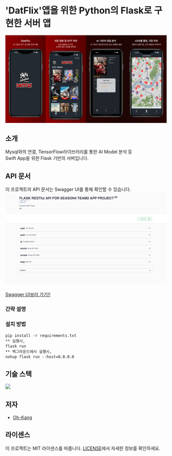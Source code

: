 # 'DatFlix'앱을 위한 Python의 Flask로 구현한 서버 앱

<img src = https://github.com/Oh-Kang94/Season4_Main-Project-App/blob/main/readme/images/App%20Mockup.jpg> </img>

## 소개
Mysql와의 연결, TensorFlow라이브러리를 통한 AI Model 분석 등          
Swift App을 위한 Flask 기반의 서버입니다.

## API 문서

이 프로젝트의 API 문서는 Swagger UI를 통해 확인할 수 있습니다.
<a href="http://www.oh-kang.kro.kr:18712">
    <img src = https://github.com/Oh-Kang94/Season4_Main-Project-App/blob/main/readme/images/SwaggerUI.png>
    <br/>             
  Swagger UI보러 가기!!
</a>    

### 간략 설명 

### 설치 방법
    pip install -r requirements.txt
    ** 실행시,
    flask run
    ** 백그라운드에서 실행시,
    nohup flask run --host=0.0.0.0

## 기술 스택
  <img src="https://skillicons.dev/icons?i=aws,mysql,py,flask,tensorflow"/>

## 저자

- [Oh-Kang](https://github.com/Oh-Kang94)

## 라이센스

이 프로젝트는 MIT 라이센스를 따릅니다. [LICENSE](https://github.com/git/git-scm.com/blob/main/MIT-LICENSE.txt)에서 자세한 정보를 확인하세요.
